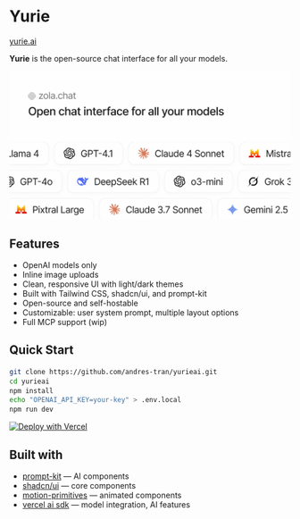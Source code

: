 # Yurie

[yurie.ai](https://yurie.ai)

**Yurie** is the open-source chat interface for all your models.

![yurie cover](./public/cover_yurie.jpg)

## Features

- OpenAI models only
- Inline image uploads
- Clean, responsive UI with light/dark themes
- Built with Tailwind CSS, shadcn/ui, and prompt-kit
- Open-source and self-hostable
- Customizable: user system prompt, multiple layout options
- Full MCP support (wip)

## Quick Start

```bash
git clone https://github.com/andres-tran/yurieai.git
cd yurieai
npm install
echo "OPENAI_API_KEY=your-key" > .env.local
npm run dev
```

[![Deploy with Vercel](https://vercel.com/button)](https://vercel.com/new/clone?repository-url=https://github.com/andres-tran/yurieai)


## Built with

- [prompt-kit](https://prompt-kit.com/) — AI components
- [shadcn/ui](https://ui.shadcn.com) — core components
- [motion-primitives](https://motion-primitives.com) — animated components
- [vercel ai sdk](https://vercel.com/blog/introducing-the-vercel-ai-sdk) — model integration, AI features